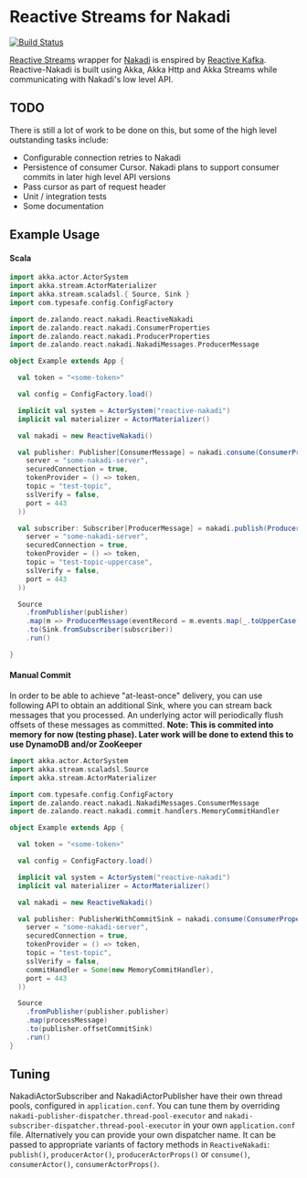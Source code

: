 # Reactive Streams for Nakadi

[![Build Status](https://travis-ci.org/zalando/reactive-nakadi.svg?branch=master)](https://travis-ci.org/zalando/reactive-nakadi)

[Reactive Streams](http://www.reactive-streams.org) wrapper for [Nakadi](https://github.com/zalando/nakadi) is enspired by [Reactive Kafka](https://github.com/softwaremill/reactive-kafka). Reactive-Nakadi is built using Akka, Akka Http and Akka Streams while communicating with Nakadi's low level API.

## TODO
There is still a lot of work to be done on this, but some of the high level outstanding tasks include:
- Configurable connection retries to Nakadi
- Persistence of consumer Cursor. Nakadi plans to support consumer commits in later high level API versions
- Pass cursor as part of request header
- Unit / integration tests
- Some documentation


## Example Usage

#### Scala
```scala
import akka.actor.ActorSystem
import akka.stream.ActorMaterializer
import akka.stream.scaladsl.{ Source, Sink }
import com.typesafe.config.ConfigFactory

import de.zalando.react.nakadi.ReactiveNakadi
import de.zalando.react.nakadi.ConsumerProperties
import de.zalando.react.nakadi.ProducerProperties
import de.zalando.react.nakadi.NakadiMessages.ProducerMessage

object Example extends App {

  val token = "<some-token>"

  val config = ConfigFactory.load()

  implicit val system = ActorSystem("reactive-nakadi")
  implicit val materializer = ActorMaterializer()

  val nakadi = new ReactiveNakadi()

  val publisher: Publisher[ConsumerMessage] = nakadi.consume(ConsumerProperties(
    server = "some-nakadi-server",
    securedConnection = true,
    tokenProvider = () => token,
    topic = "test-topic",
    sslVerify = false,
    port = 443
  ))

  val subscriber: Subscriber[ProducerMessage] = nakadi.publish(ProducerProperties(
    server = "some-nakadi-server",
    securedConnection = true,
    tokenProvider = () => token,
    topic = "test-topic-uppercase",
    sslVerify = false,
    port = 443
  ))

  Source
    .fromPublisher(publisher)
    .map(m => ProducerMessage(eventRecord = m.events.map(_.toUpperCase())))
    .to(Sink.fromSubscriber(subscriber))
    .run()

}
```

#### Manual Commit

In order to be able to achieve "at-least-once" delivery, you can use following API to obtain an additional Sink, where you can stream back messages that you processed. An underlying actor will periodically flush offsets of these messages as committed. **Note: This is commited into memory for now (testing phase). Later work will be done to extend this to use DynamoDB and/or ZooKeeper**

```scala
import akka.actor.ActorSystem
import akka.stream.scaladsl.Source
import akka.stream.ActorMaterializer

import com.typesafe.config.ConfigFactory
import de.zalando.react.nakadi.NakadiMessages.ConsumerMessage
import de.zalando.react.nakadi.commit.handlers.MemoryCommitHandler

object Example extends App {

  val token = "<some-token>"

  val config = ConfigFactory.load()

  implicit val system = ActorSystem("reactive-nakadi")
  implicit val materializer = ActorMaterializer()

  val nakadi = new ReactiveNakadi()

  val publisher: PublisherWithCommitSink = nakadi.consume(ConsumerProperties(
    server = "some-nakadi-server",
    securedConnection = true,
    tokenProvider = () => token,
    topic = "test-topic",
    sslVerify = false,
    commitHandler = Some(new MemoryCommitHandler),
    port = 443
  ))

  Source
    .fromPublisher(publisher.publisher)
    .map(processMessage)
    .to(publisher.offsetCommitSink)
    .run()
}
```

## Tuning

NakadiActorSubscriber and NakadiActorPublisher have their own thread pools, configured in `application.conf`.
You can tune them by overriding `nakadi-publisher-dispatcher.thread-pool-executor` and
`nakadi-subscriber-dispatcher.thread-pool-executor` in your own `application.conf` file.
Alternatively you can provide your own dispatcher name. It can be passed to appropriate variants of factory methods in
`ReactiveNakadi`: `publish()`, `producerActor()`, `producerActorProps()` or `consume()`, `consumerActor()`, `consumerActorProps()`.

